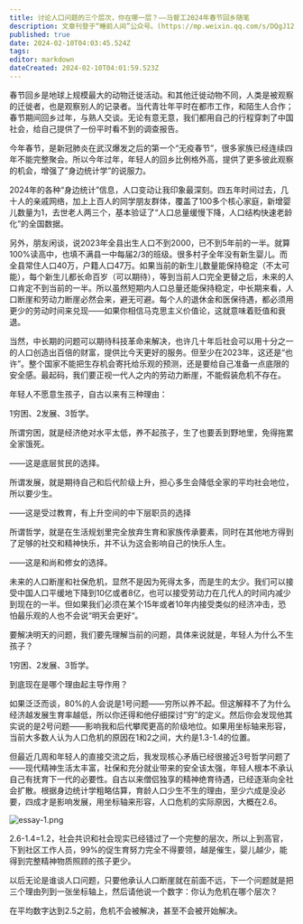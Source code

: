 ```yaml
---
title: 讨论人口问题的三个层次，你在哪一层？——马督工2024年春节回乡随笔
description: 文章刊登于“睡前人间”公众号。(https://mp.weixin.qq.com/s/DQgJ12jGp0tOET7mPVG2pw)
published: true
date: 2024-02-10T04:03:45.524Z
tags: 
editor: markdown
dateCreated: 2024-02-10T04:01:59.523Z
---
```



春节回乡是地球上规模最大的动物迁徙活动。和其他迁徙动物不同，人类是被观察的迁徙者，也是观察别人的记录者。当代青壮年平时在都市工作，和陌生人合作；春节期间回乡过年，与熟人交谈。无论有意无意，我们都用自己的行程穿刺了中国社会，给自己提供了一份平时看不到的调查报告。

今年春节，是新冠肺炎在武汉爆发之后的第一个“无疫春节”，很多家族已经连续四年不能完整聚会。所以今年过年，年轻人的回乡比例格外高，提供了更多彼此观察的机会，增强了“身边统计学”的说服力。

2024年的各种“身边统计”信息，人口变动让我印象最深刻。四五年时间过去，几十人的亲戚网络，加上上百人的同学朋友群体，覆盖了100多个核心家庭，新增婴儿数量为1，去世老人两三个，基本验证了“人口总量缓慢下降，人口结构快速老龄化”的全国数据。

另外，朋友闲谈，说2023年全县出生人口不到2000，已不到5年前的一半。就算100%读高中，也填不满县一中每届2/3的班级。很多村子全年没有新生婴儿。而全县常住人口40万，户籍人口47万。如果当前的新生儿数量能保持稳定（不太可能），每个新生儿都长命百岁（可以期待），等到当前人口完全更替之后，未来的人口肯定不到当前的一半。所以虽然短期内人口总量还能保持稳定，中长期来看，人口断崖和劳动力断崖必然会来，避无可避。每个人的退休金和医保待遇，都必须用更少的劳动时间来兑现——如果你相信马克思主义价值论，这就意味着贬值和衰退。

当然，中长期的问题可以期待科技革命来解决，也许几十年后社会可以用十分之一的人口创造出百倍的财富，提供比今天更好的服务。但至少在2023年，这还是“也许”。整个国家不能把生存机会寄托给乐观的预测，还是要给自己准备一点底限的安全感。最起码，我们要正视一代人之内的劳动力断崖，不能假装危机不存在。

年轻人不愿意生孩子，自古以来有三种理由：

1穷困、2发展、3哲学。

所谓穷困，就是经济绝对水平太低，养不起孩子，生了也要丢到野地里，免得拖累全家饿死。

——这是底层贫民的选择。

所谓发展，就是期待自己和后代阶级上升，担心多生会降低全家的平均社会地位，所以要少生。

——这是受过教育，有上升空间的中下层职员的选择

所谓哲学，就是在生活规划里完全放弃生育和家族传承要素，同时在其他地方得到了足够的社交和精神快乐，并不认为这会影响自己的快乐人生。

——这是和尚和修女的选择。

未来的人口断崖和社保危机，显然不是因为死得太多，而是生的太少。我们可以接受中国人口平缓地下降到10亿或者8亿，也可以接受劳动力在几代人的时间内减少到现在的一半。但如果我们必须在某个15年或者10年内接受类似的经济冲击，恐怕最乐观的人也不会说“明天会更好“。

要解决明天的问题，我们要先理解当前的问题，具体来说就是，年轻人为什么不生孩子？

1穷困、2发展、3哲学。

到底现在是哪个理由起主导作用？

如果泛泛而谈，80%的人会说是1号问题——穷所以养不起。但这解释不了为什么经济越发展生育率越低，所以你还得和他仔细探讨“穷”的定义。然后你会发现他其实说的是2号问题——影响我和后代攀爬更高的阶级地位。如果用坐标轴来形容，当前大多数人认为人口危机的原因在1和2之间，大约是1.3-1.4的位置。

但最近几周和年轻人的直接交流之后，我发现核心矛盾已经很接近3号哲学问题了——现代精神生活太丰富，社保和充分就业带来的安全该太强，年轻人根本不承认自己有抚育下一代的必要性。自古以来僧侣独享的精神绝育待遇，已经逐渐向全社会扩散。根据身边统计学粗略估算，育龄人口少生不生的理由，至少六成是没必要，四成才是影响发展，用坐标轴来形容，人口危机的实际原因，大概在2.6。

![essay-1.png](https://img.bedtime.news/2024/02/10/65c6f5151b8d4.png)

2.6-1.4=1.2，社会共识和社会现实已经错过了一个完整的层次，所以上到高官，下到社区工作人员，99%的促生育努力完全不得要领，越是催生，婴儿越少，能得到完整精神物质照顾的孩子更少。

以后无论是谁谈人口问题，只要他承认人口断崖就在前面不远，下一个问题就是把三个理由列到一张坐标轴上，然后请他说一个数字：你认为危机在哪个层次？

在平均数字达到2.5之前，危机不会被解决，甚至不会被开始解决。